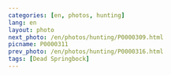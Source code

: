 ```yaml
---
categories: [en, photos, hunting]
lang: en
layout: photo
next_photo: /en/photos/hunting/P0000309.html
picname: P0000311
prev_photo: /en/photos/hunting/P0000316.html
tags: [Dead Springbock]
---
```

